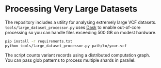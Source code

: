 # Processing Very Large Datasets

The repository includes a utility for analysing extremely large VCF datasets.
`tools/large_dataset_processor.py` uses [Dask](https://www.dask.org/) to enable
out-of-core processing so you can handle files exceeding 500 GB on modest
hardware.

```bash
pip install -r requirements.txt
python tools/large_dataset_processor.py path/to/your.vcf
```

The script counts variant records using a distributed computation graph. You can
pass glob patterns to process multiple shards in parallel.
